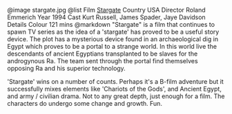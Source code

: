 @image		stargate.jpg
@list
Film		[Stargate](https://www.imdb.com/title/tt0111282/)
Country		USA
Director		Roland Emmerich
Year		1994
Cast		Kurt Russell, James Spader, Jaye Davidson
Details		Colour 121 mins
@markdown
"Stargate" is a film that continues to spawn TV series as the idea of a 'stargate' has proved to be a useful story device. The plot has a mysterious device found in an archaeological dig in Egypt which proves to be a portal to a strange world. In this world live the descendants of ancient Egyptians transplanted to be slaves for the androgynous Ra. The team sent through the portal find themselves opposing Ra and his superior technology.

'Stargate' wins on a number of counts. Perhaps it's a B-film adventure but it successfully mixes elements like 'Chariots of the Gods', and Ancient Egypt, and army / civilian drama. Not to any great depth, just enough for a film. The characters do undergo some change and growth. Fun.

